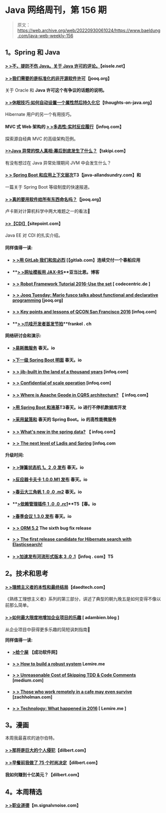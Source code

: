 # Java 网络周刊，第 156 期

> 原文：<https://web.archive.org/web/20220930061024/https://www.baeldung.com/java-web-weekly-156>

## **1。Spring 和 Java**

#### **[> >不，提防不伤 Java。关于 Java 许可的评论。](https://web.archive.org/web/20220812053431/http://blog.eisele.net/2016/12/no-being-wary-doesnt-hurt-java-comment.html)**【eisele.net】

#### **[> >我们需要的是标准化的非开源软件许可](https://web.archive.org/web/20220812053431/https://blog.jooq.org/2016/12/20/what-we-need-is-standardised-non-oss-licenses/)**【jooq.org】

关于 Oracle 和 **Java 许可这个有争议的话题的说明。**

#### **[> >休眠技巧:如何自动设置一个属性然后持久化它](https://web.archive.org/web/20220812053431/http://www.thoughts-on-java.org/hibernate-tips-automatically-set-attribute-persisting/)**【thoughts-on-java.org】

Hibernate 用户的另一个有用技巧。

#### MVC 式 Web 架构的 **[> >多态性:实时反应履行](https://web.archive.org/web/20220812053431/https://www.infoq.com/articles/mvc-real-time-reactive-fulfillment)**【infoq.com】

探索源自经典 MVC 的高级架构范例。

#### **[>>Java 异常的惊人真相:幕后到底发生了什么？](https://web.archive.org/web/20220812053431/http://blog.takipi.com/the-surprising-truth-of-java-exceptions-what-is-really-going-on-under-the-hood/)**【takipi.com】

有没有想过在 Java 异常处理期间 JVM 中会发生什么？

#### **[> > Spring Boot 和应用上下文层次](https://web.archive.org/web/20220812053431/http://www.java-allandsundry.com/2016/12/spring-boot-and-application-context.html)T3【java-allandsundry.com】和**

一篇关于 Spring Boot 等级制度的快速报道。

#### **[> >真的要用软件给所有东西命名吗？](https://web.archive.org/web/20220812053431/https://blog.jooq.org/2016/12/15/do-you-really-have-to-name-everything-in-software/)**【jooq.org】

卢卡斯对计算机科学中两大难题之一的看法🙂

#### **[>>【CDI】](https://web.archive.org/web/20220812053431/https://www.sitepoint.com/introduction-contexts-dependency-injection-cdi/)**【sitepoint.com】

Java EE 对 CDI 的扎实介绍。

#### **同样值得一读:**

*   #### **[> >用 GitLab 我们和忽必烈](https://web.archive.org/web/20220812053431/https://about.gitlab.com/2016/12/14/continuous-delivery-of-a-spring-boot-application-with-gitlab-ci-and-kubernetes/)** [【gitlab.com】连续交付一个春船应用

*   #### **[> >网址模板用 JAX-RS](https://web.archive.org/web/20220812053431/http://adambien.blog/roller/abien/entry/url_templates_with_jax_rs)**亚当比恩。博客

*   #### **[> > Robot Framework Tutorial 2016-Use the set](https://web.archive.org/web/20220812053431/https://blog.codecentric.de/en/2016/12/robot-framework-tutorial-2016-working-with-collections/)** [ codecentric.de ]

*   #### **[> > Jooq Tuesday: Mario fusco talks about functional and declarative programming](https://web.archive.org/web/20220812053431/https://blog.jooq.org/2016/12/20/jooq-tuesdays-mario-fusco-talks-about-functional-and-declarative-programming/)** [jooq.org]

*   #### **[> > Key points and lessons of QCON San Francisco 2016](https://web.archive.org/web/20220812053431/https://www.infoq.com/articles/qcon-san-francisco-2016)** [infoq.com]

*   #### **[> >爪哇开发者首发节拍](https://web.archive.org/web/20220812053431/https://blog.frankel.ch/starting-beats-development-for-java-developers/)**frankel . ch

**网络研讨会和演示:**

*   #### **[>易耗微服务](https://web.archive.org/web/20220812053431/https://spring.io/blog/2016/12/13/springone-platform-2016-replay-easy-consumption-of-microservices)** 春天。io

*   #### **[>下一级 Spring Boot 明面](https://web.archive.org/web/20220812053431/https://spring.io/blog/2016/12/13/springone-platform-2016-replay-next-level-spring-boot-tooling)** 春天。io

*   #### **[> > jib-built in the land of a thousand years](https://web.archive.org/web/20220812053431/https://spring.io/blog/2016/12/13/springone-platform-2016-replay-no-outage-database-development-with-spring-boot-and-liquibase)** [infoq.com]

*   #### **[> > Confidential of scale operation](https://web.archive.org/web/20220812053431/https://www.infoq.com/presentations/secrets-at-scale)** [infoq.com]

*   #### **[> > Where is Apache Geode in CQRS architecture?](https://web.archive.org/web/20220812053431/https://www.infoq.com/presentations/apache-geode-cqrs)** 【 infoq.com】

*   #### **[>用 Spring Boot 和液基](https://web.archive.org/web/20220812053431/https://spring.io/blog/2016/12/13/springone-platform-2016-replay-no-outage-database-development-with-spring-boot-and-liquibase)T3春天。io 进行不停机数据库开发**

*   #### **[>采用鼠笼和](https://web.archive.org/web/20220812053431/https://spring.io/blog/2016/12/13/springone-platform-2016-replay-high-performance-microservices-with-ratpack-and-spring-boot)** 春天的 Spring Boot。io 的高性能微服务

*   #### **[> > What's new in the spring data?](https://web.archive.org/web/20220812053431/https://www.infoq.com/presentations/spring-data-4)** 【 infoq.com】

*   #### **[> > The next level of Ladis and Spring](https://web.archive.org/web/20220812053431/https://www.infoq.com/presentations/redis-spring)** [infoq.com

**升级时间:**

*   #### **[> >弹簧状态机 1。2 .0 发布](https://web.archive.org/web/20220812053431/https://spring.io/blog/2016/12/15/spring-statemachine-1-2-0-released)** 春天。io

*   #### **[>反应器卡夫卡 1.0.0.M1 发布](https://web.archive.org/web/20220812053431/https://spring.io/blog/2016/12/15/reactor-kafka-1-0-0-m1-released)** 春天。io

*   #### **[>春云大三角帆 1 .0 .0 .m2](https://web.archive.org/web/20220812053431/https://spring.io/blog/2016/12/19/spring-cloud-spinnaker-1-0-0-m2)** 春天。io

*   #### **[>依赖管理插件 1 .0 .0 .rc1](https://web.archive.org/web/20220812053431/https://spring.io/blog/2016/12/16/dependency-management-plugin-1-0-0-rc1)**T5【春。io

*   #### **[>春季会议 1.3.0 发布](https://web.archive.org/web/20220812053431/https://spring.io/blog/2016/12/16/spring-session-1-3-0-released)** 春天。io

*   #### **[> > ORM 5.2](https://web.archive.org/web/20220812053431/http://in.relation.to/2016/12/20/hibernate-orm-526-final-release/)** The sixth bug fix release

*   #### **[> > The first release candidate for Hibernate search with Elasticsearch!](https://web.archive.org/web/20220812053431/http://in.relation.to/2016/12/20/hibernate-search-5-6-0-CR1-and-5-7-0-Beta2/)**

*   #### **[> >加速发布河流形式版本 3 .0 .1](https://web.archive.org/web/20220812053431/https://www.infoq.com/news/2016/12/speedment-releases-version-3)**【infoq . com】T5

## **2。技术和思考**

#### **[> >理想主义者的本性和最终结局](https://web.archive.org/web/20220812053431/http://www.daedtech.com/the-nature-and-eventual-end-of-the-journeyman-idealist/)**【daedtech.com】

《熟练工理想主义者》系列的第三部分，讲述了典型的朝九晚五是如何变得不像以前那么简单。

#### **[> >如何最大限度地增加企业项目的乐趣](https://web.archive.org/web/20220812053431/http://adambien.blog/roller/abien/entry/how_to_maximize_fun_in)** [ adambien.blog ]

从企业项目中获得更多乐趣的简短讽刺指南🙂

**同样值得一读:**

*   #### **[>给个屎](https://web.archive.org/web/20220812053431/https://successfulsoftware.net/2016/12/15/giving-a-shit/)** 【成功软件网】

*   #### **[> > How to build a robust system](https://web.archive.org/web/20220812053431/http://lemire.me/blog/2016/12/15/how-to-build-robust-systems/)** Lemire.me

*   #### **[> > Unreasonable Cost of Skipping TDD & Code Comments](https://web.archive.org/web/20220812053431/https://medium.com/javascript-scene/the-outrageous-cost-of-skipping-tdd-code-reviews-57887064c412#.dmxfpvhph)** [medium.com]

*   #### **[> > Those who work remotely in a cafe may even survive](https://web.archive.org/web/20220812053431/https://zachholman.com/posts/remote-work-cafes)** [zachholman.com]

*   #### **[> > Technology: What happened in 2016](https://web.archive.org/web/20220812053431/http://lemire.me/blog/2016/12/16/science-and-technology-what-happened-in-2016/)** [ Lemire.me ]

## **3。漫画**

本周我最喜欢的迪尔伯特。

#### **[> >那将是巨大的个人侵犯](https://web.archive.org/web/20220812053431/http://dilbert.com/strip/2014-07-15)**【dilbert.com】

#### **[> >早餐前我做了 75 个时尚决定](https://web.archive.org/web/20220812053431/http://dilbert.com/strip/2014-07-12)**【dilbert.com】

#### 我如何赚到十亿美元？【dilbert.com】

## **4。本周精选**

#### **[> >职业道德](https://web.archive.org/web/20220812053431/https://m.signalvnoise.com/work-ethic-e34bd63d2489#.qtu008bxe)**【m.signalvnoise.com】